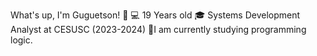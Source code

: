 What's up, I'm Guguetson! 👋
💻 19 Years old 
🎓 Systems Development Analyst at CESUSC (2023-2024) 
🌱I am currently studying programming logic.
